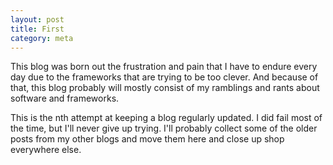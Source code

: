 ```yaml
---
layout: post
title: First
category: meta
---
```


This blog was born out the frustration and pain that I have to endure every day
due to the frameworks that are trying to be too clever. And because of that,
this blog probably will mostly consist of my ramblings and rants about software
and frameworks.

This is the nth attempt at keeping a blog regularly updated. I did fail most of
the time, but I'll never give up trying. I'll probably collect some of the older
posts from my other blogs and move them here and close up shop everywhere else.
